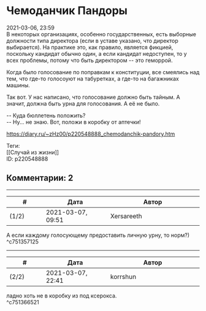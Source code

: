 Чемоданчик Пандоры
==================

  
2021-03-06, 23:59  
 В некоторых организациях, особенно государственных, есть выборные должности типа директора (если в уставе указано, что директор выбирается). На практике это, как правило, является фикцией, поскольку кандидат обычно один, а если кандидат недоступен, то у всех проблемы, потому что быть директором -- это геморрой.   
   
 Когда было голосование по поправкам к конституции, все смеялись над тем, что где-то голосоуют на табуретках, а где-то на багажниках машины.   
   
 Так вот. У нас написано, что голосование должно быть тайным. А значит, должна быть урна для голосования. А её не было.   
   
 -- Куда бюллетень положить?   
 -- Ну... не знаю. Вот, положи в коробку от аптечки!   
  
<https://diary.ru/~zHz00/p220548888_chemodanchik-pandory.htm>  
  
Теги:  
[[Случай из жизни]]  
ID: p220548888  


Комментарии: 2
--------------

  


---



|         #         |              Дата              |                     Автор                     |           ID           |
| --- | --- | --- | --- |
| (1/2) | 2021-03-07, 09:51 | Xersareeth | c751357125 |

  
 А если каждому голосующему предоставить личную урну, то норм?)   
 ^c751357125

---



|         #         |              Дата              |                     Автор                     |           ID           |
| --- | --- | --- | --- |
| (2/2) | 2021-03-07, 22:41 | korrshun | c751366521 |

  
 ладно хоть не в коробку из под ксерокса.   
 ^c751366521